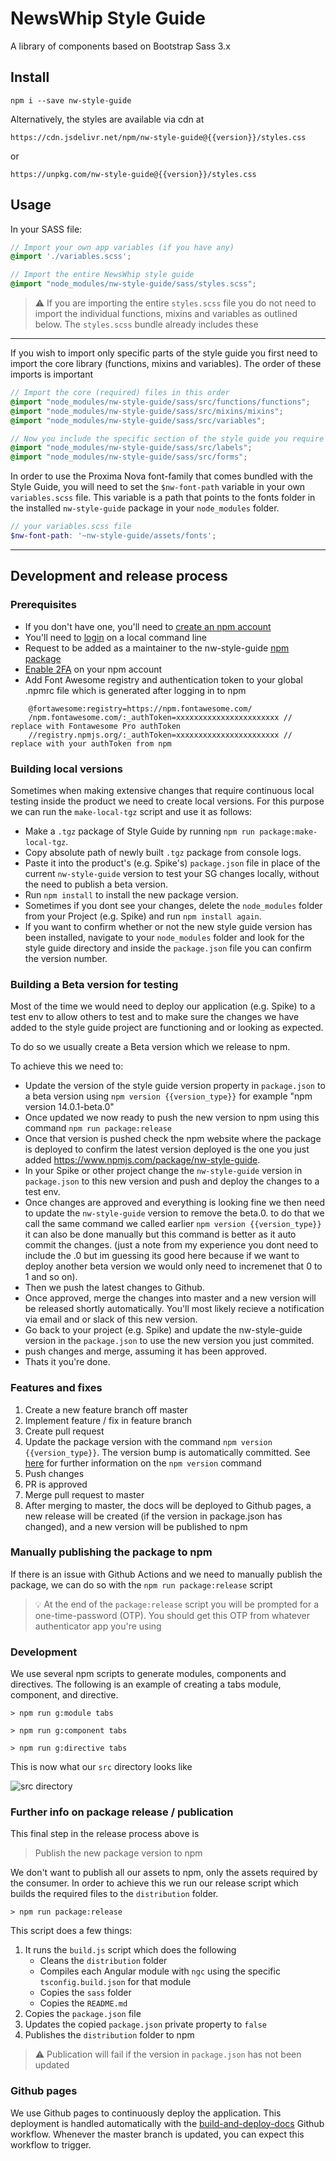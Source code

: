 # NewsWhip Style Guide

A library of components based on Bootstrap Sass 3.x

## Install

`npm i --save nw-style-guide`

Alternatively, the styles are available via cdn at

`https://cdn.jsdelivr.net/npm/nw-style-guide@{{version}}/styles.css`

or

`https://unpkg.com/nw-style-guide@{{version}}/styles.css`

## Usage

In your SASS file:

```scss
// Import your own app variables (if you have any)
@import './variables.scss';

// Import the entire NewsWhip style guide
@import "node_modules/nw-style-guide/sass/styles.scss";
```

> :warning: If you are importing the entire `styles.scss` file you do not need to import the individual functions, mixins and variables as outlined below. The `styles.scss` bundle already includes these

---

If you wish to import only specific parts of the style guide you first need to import the core library (functions, mixins and variables). The order of these imports is important

```scss
// Import the core (required) files in this order
@import "node_modules/nw-style-guide/sass/src/functions/functions";
@import "node_modules/nw-style-guide/sass/src/mixins/mixins";
@import "node_modules/nw-style-guide/sass/src/variables";
```

```scss
// Now you include the specific section of the style guide you require
@import "node_modules/nw-style-guide/sass/src/labels";
@import "node_modules/nw-style-guide/sass/src/forms";
```

In order to use the Proxima Nova font-family that comes bundled with the Style Guide, you will need to set the `$nw-font-path` variable in your own `variables.scss` file. This variable is a path that points to the fonts folder in the installed `nw-style-guide` package in your `node_modules` folder.

```scss
// your variables.scss file
$nw-font-path: '~nw-style-guide/assets/fonts';
```

---

## Development and release process

### Prerequisites

- If you don't have one, you'll need to [create an npm account](https://www.npmjs.com/signup)
- You'll need to  [login](https://docs.npmjs.com/creating-a-new-npm-user-account#testing-your-new-account-with-npm-login) on a local command line
- Request to be added as a maintainer to the nw-style-guide [npm package](https://www.npmjs.com/package/nw-style-guide)
- [Enable 2FA](https://docs.npmjs.com/configuring-two-factor-authentication) on your npm account
- Add Font Awesome registry and authentication token to your global .npmrc file which is generated after logging in to npm 
```
    @fortawesome:registry=https://npm.fontawesome.com/
    /npm.fontawesome.com/:_authToken=xxxxxxxxxxxxxxxxxxxxxxx // replace with Fontawesome Pro authToken
    //registry.npmjs.org/:_authToken=xxxxxxxxxxxxxxxxxxxxxxx // replace with your authToken from npm
```


### Building local versions

Sometimes when making extensive changes that require continuous local testing inside the product we need to create local versions. For this purpose we can run the `make-local-tgz` script and use it as follows:  
- Make a `.tgz` package of Style Guide by running `npm run package:make-local-tgz`.
- Copy absolute path of newly built `.tgz` package from console logs.
- Paste it into the product's (e.g. Spike's) `package.json` file in place of the current `nw-style-guide` version to test your SG changes locally, without the need to publish a beta version.
- Run `npm install` to install the new package version.
- Sometimes if you dont see your changes, delete the `node_modules` folder from your Project (e.g. Spike) and run `npm install again`.
- If you want to confirm whether or not the new style guide version has been installed, navigate to your `node_modules` folder and look for the style guide directory and inside the `package.json` file you can confirm the version number.

### Building a Beta version for testing

Most of the time we would need to deploy our application (e.g. Spike) to a test env to allow others to test and to make sure the changes we have added to the style guide project are functioning and or looking as expected.

To do so we usually create a Beta version which we release to npm.

To achieve this we need to:
- Update the version of the style guide version property in `package.json` to a beta version using `npm version {{version_type}}` for example "npm version 14.0.1-beta.0" 
- Once updated we now ready to push the new version to npm using this command `npm run package:release`
- Once that version is pushed check the npm website where the package is deployed to confirm the latest version deployed is the one you just added https://www.npmjs.com/package/nw-style-guide.
- In your Spike or other project change the `nw-style-guide` version in `package.json` to this new version and push and deploy the changes to a test env.
- Once changes are approved and everything is looking fine we then need to update the `nw-style-guide` version to remove the beta.0. to do that we call the same command we called earlier `npm version {{version_type}}` it can also be done manually but this command is better as it auto commit the changes.
(just a note from my experience you dont need to include the .0 but im guessing its good here because if we want to deploy another beta version we would only need to incremenet that 0 to 1 and so on).
- Then we push the latest changes to Github.
- Once approved, merge the changes into master and a new version will be released shortly automatically. You'll most likely recieve a notification via email and or slack of this new version.
- Go back to your project (e.g. Spike) and update the nw-style-guide version in the `package.json` to use the new version you just commited.
- push changes and merge, assuming it has been approved.
- Thats it you're done.


### Features and fixes

1. Create a new feature branch off master
1. Implement feature / fix in feature branch
1. Create pull request
1. Update the package version with the command `npm version {{version_type}}`. The version bump is automatically committed. See [here](https://docs.npmjs.com/cli/v6/commands/npm-version#synopsis) for further information on the `npm version` command
1. Push changes
1. PR is approved
1. Merge pull request to master
1. After merging to master, the docs will be deployed to Github pages, a new release will be created (if the version in package.json has changed), and a new version will be published to npm

### Manually publishing the package to npm
If there is an issue with Github Actions and we need to manually publish the package, we can do so with the `npm run package:release` script

> :bulb: At the end of the `package:release` script you will be prompted for a one-time-password (OTP). You should get this OTP from whatever authenticator app you're using

### Development

We use several npm scripts to generate modules, components and directives. The following is an example of creating a tabs module, component, and directive.

`> npm run g:module tabs`

`> npm run g:component tabs`

`> npm run g:directive tabs`
 
This is now what our `src` directory looks like

![src directory](https://i.imgur.com/BjSjf41.png)

### Further info on package release / publication

This final step in the release process above is
> Publish the new package version to npm

We don't want to publish all our assets to npm, only the assets required by the consumer. In order to achieve this we run our release script which builds the required files to the `distribution` folder.

```shell
> npm run package:release
```

This script does a few things:

1. It runs the `build.js` script which does the following
   - Cleans the `distribution` folder
   - Compiles each Angular module with `ngc` using the specific `tsconfig.build.json` for that module
   - Copies the `sass` folder 
   - Copies the `README.md`
2. Copies the `package.json` file
3. Updates the copied `package.json` private property to `false`
4. Publishes the `distribution` folder to npm

> :warning: Publication will fail if the version in `package.json` has not been updated

### Github pages

We use Github pages to continuously deploy the application. This deployment is handled automatically with the [build-and-deploy-docs](./.github/workflows/build-and-deploy-docs.yml) Github workflow. Whenever the master branch is updated, you can expect this workflow to trigger.
